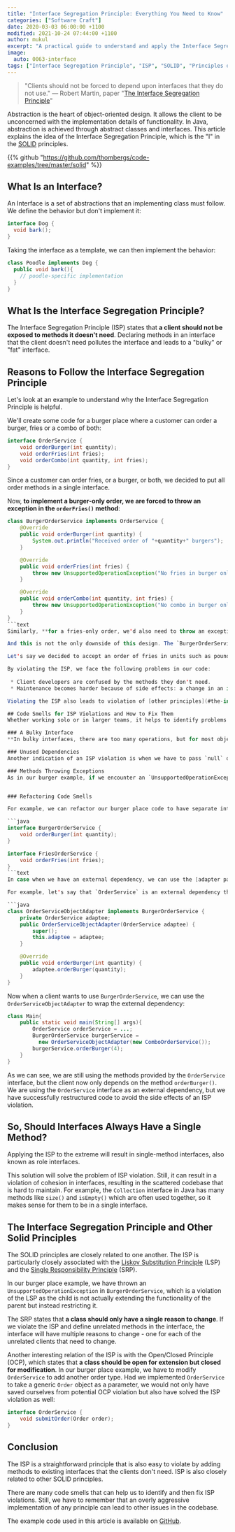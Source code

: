 ```yaml
---
title: "Interface Segregation Principle: Everything You Need to Know"
categories: ["Software Craft"]
date: 2020-03-03 06:00:00 +1100
modified: 2021-10-24 07:44:00 +1100
author: mukul
excerpt: "A practical guide to understand and apply the Interface Segregation Principle, one of the SOLID principles."
image:
  auto: 0063-interface
tags: ["Interface Segregation Principle", "ISP", "SOLID", "Principles of software development"]
---
```


> "Clients should not be forced to depend upon interfaces that they do not use." — Robert Martin, paper "[The Interface Segregation Principle](https://web.archive.org/web/20150905081110/http://www.objectmentor.com/resources/articles/isp.pdf)"

Abstraction is the heart of object-oriented design. It allows the client to be unconcerned with the implementation details of functionality. In Java, abstraction is achieved through abstract classes and interfaces. This article explains the idea of the Interface Segregation Principle, which is the "I" in the [SOLID](https://en.wikipedia.org/wiki/SOLID) principles.

{{% github "https://github.com/thombergs/code-examples/tree/master/solid" %}}

## What Is an Interface?
An Interface is a set of abstractions that an implementing class must follow. We define the behavior but don't implement it:

```java
interface Dog {
  void bark();
}
```

Taking the interface as a template, we can then implement the behavior: 

```java
class Poodle implements Dog {
  public void bark(){
    // poodle-specific implementation    
  }
}
```

## What Is the Interface Segregation Principle?
The Interface Segregation Principle (ISP) states that **a client should not be exposed to methods it doesn't need**. Declaring methods in an interface that the client doesn't need pollutes the interface and leads to a "bulky" or "fat" interface.

## Reasons to Follow the Interface Segregation Principle
Let's look at an example to understand why the Interface Segregation Principle is helpful.
 
We'll create some code for a burger place where a customer can order a burger, fries or a combo of both:

```java
interface OrderService {
    void orderBurger(int quantity);
    void orderFries(int fries);
    void orderCombo(int quantity, int fries);
}
```

Since a customer can order fries, or a burger, or both, we decided to put all order methods in a single interface.

Now, **to implement a burger-only order, we are forced to throw an exception in the `orderFries()` method**:

```java
class BurgerOrderService implements OrderService {
    @Override
    public void orderBurger(int quantity) {
        System.out.println("Received order of "+quantity+" burgers");
    }

    @Override
    public void orderFries(int fries) {
        throw new UnsupportedOperationException("No fries in burger only order");
    }

    @Override
    public void orderCombo(int quantity, int fries) {
        throw new UnsupportedOperationException("No combo in burger only order");
    }
}
```text
Similarly, **for a fries-only order, we'd also need to throw an exception in `orderBurger()` method**.

And this is not the only downside of this design. The `BurgerOrderService` and `FriesOrderService` classes will also have unwanted side effects whenever we make changes to our abstraction. 

Let's say we decided to accept an order of fries in units such as pounds or grams. In that case, we most likely have to add a `unit` parameter in `orderFries()`. **This change will also affect `BurgerOrderService` even though it's not implementing this method!**

By violating the ISP, we face the following problems in our code:
 
 * Client developers are confused by the methods they don't need.
 * Maintenance becomes harder because of side effects: a change in an interface forces us to change classes that don't implement the interface.

Violating the ISP also leads to violation of [other principles](#the-interface-segregation-principle-and-other-solid-principles) like the [Single Responsibility Principle](/single-responsibility-principle/).

## Code Smells for ISP Violations and How to Fix Them
Whether working solo or in larger teams, it helps to identify problems in code early. So, let's discuss some code smells which could indicate a violation of the ISP.

### A Bulky Interface
**In bulky interfaces, there are too many operations, but for most objects, these operations are not used**. The ISP tells us that we should need most or all methods of an interface, and in a bulky interface, we most commonly only need a few of them in each case. Also, when testing a bulky interface, we have to identify which dependencies to mock and potentially have a giant test setup.

### Unused Dependencies
Another indication of an ISP violation is when we have to pass `null` or equivalent value into a method.  In our example, we can use `orderCombo()` to place a burger-only order by passing zero as the `fries` parameter. This client does not require the `fries` dependency, so we should have a separate method in a different interface to order fries.

### Methods Throwing Exceptions
As in our burger example, if we encounter an `UnsupportedOperationException`, a `NotImplementedException`, or similar exceptions, it smells like a design problem related to the ISP. It might be a good time to refactor these classes.


### Refactoring Code Smells

For example, we can refactor our burger place code to have separate interfaces for `BurgerOrderService` and `FriesOrderService`:

```java
interface BurgerOrderService {
    void orderBurger(int quantity);
}

interface FriesOrderService {
    void orderFries(int fries);
}
```text
In case when we have an external dependency, we can use the [adapter pattern](https://en.wikipedia.org/wiki/Adapter_pattern) to abstract away the unwanted methods, which makes two incompatible interfaces compatible by using an adapter class.

For example, let's say that `OrderService` is an external dependency that we can't modify and needs to use to place an order. We will use the [Object Adapter Pattern](https://en.wikipedia.org/wiki/Adapter_pattern#Object_adapter_pattern) to adapt `OrderService` to our target interface i.e. `BurgerOrderService`. For this, we will create the `OrderServiceObjectAdapter` class which holds a reference to the external `OrderService`.

```java
class OrderServiceObjectAdapter implements BurgerOrderService {
    private OrderService adaptee;
    public OrderServiceObjectAdapter(OrderService adaptee) {
        super();
        this.adaptee = adaptee;
    }

    @Override
    public void orderBurger(int quantity) {
        adaptee.orderBurger(quantity);
    }
}
```

Now when a client wants to use `BurgerOrderService`, we can use the `OrderServiceObjectAdapter` to wrap the external dependency:

```java
class Main{
    public static void main(String[] args){
        OrderService orderService = ...;
        BurgerOrderService burgerService = 
          new OrderServiceObjectAdapter(new ComboOrderService());
        burgerService.orderBurger(4);
    }
}
```

As we can see, we are still using the methods provided by the `OrderService` interface, but the client now only depends on the method `orderBurger()`. We are using the `OrderService` interface as an external dependency, but we have successfully restructured code to avoid the side effects of an ISP violation.

## So, Should Interfaces Always Have a Single Method?
Applying the ISP to the extreme will result in single-method interfaces, also known as role interfaces.

This solution will solve the problem of ISP violation. Still, it can result in a violation of cohesion in interfaces, resulting in the scattered codebase that is hard to maintain. For example, the `Collection` interface in Java has many methods like `size()` and `isEmpty()` which are often used together, so it makes sense for them to be in a single interface.

## The Interface Segregation Principle and Other Solid Principles
The SOLID principles are closely related to one another. The ISP is particularly closely associated with the [Liskov Substitution Principle](https://en.wikipedia.org/wiki/Liskov_substitution_principle) (LSP) and the [Single Responsibility Principle](/single-responsibility-principle) (SRP).

In our burger place example, we have thrown an `UnsupportedOperationException` in `BurgerOrderService`, which is a violation of the LSP as the child is not actually extending the functionality of the parent but instead restricting it.

The SRP states that **a class should only have a single reason to change**. If we violate the ISP and define unrelated methods in the interface, the interface will have multiple reasons to change - one for each of the unrelated clients that need to change. 

Another interesting relation of the ISP is with the Open/Closed Principle (OCP), which states that **a class should be open for extension but closed for modification**. In our burger place example, we have to modify `OrderService` to add another order type. Had we implemented `OrderService` to take a generic `Order` object as a parameter, we would not only have saved ourselves from potential OCP violation but also have solved the ISP violation as well: 

```java
interface OrderService {
    void submitOrder(Order order);
}
```

## Conclusion
The ISP is a straightforward principle that is also easy to violate by adding methods to existing interfaces that the clients don't need. ISP is also closely related to other SOLID principles.

There are many code smells that can help us to identify and then fix ISP violations. Still, we have to remember that an overly aggressive implementation of any principle can lead to other issues in the codebase.

The example code used in this article is available on [GitHub](https://github.com/thombergs/code-examples/tree/master/solid).
